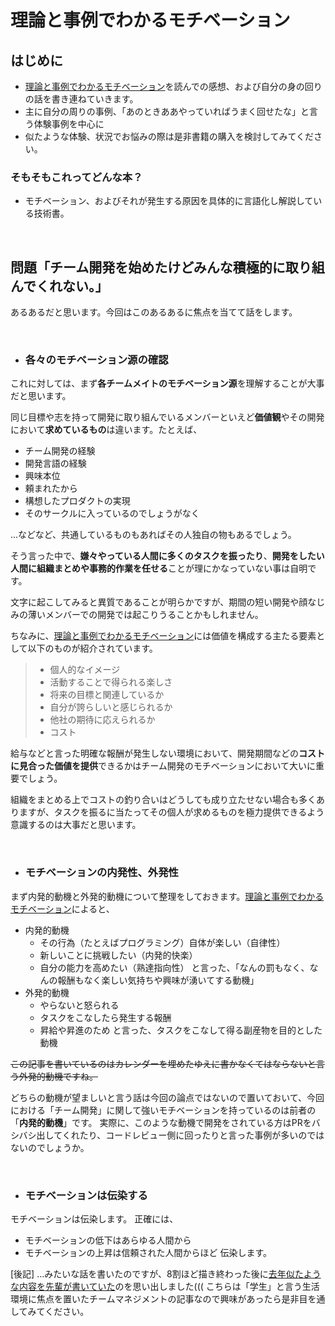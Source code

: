 # 理論と事例でわかるモチベーション

## はじめに

- [理論と事例でわかるモチベーション](https://booth.pm/ja/items/1572897)を読んでの感想、および自分の身の回りの話を書き連ねていきます。
- 主に自分の周りの事例、「あのときああやっていればうまく回せたな」と言う体験事例を中心に
- 似たような体験、状況でお悩みの際は是非書籍の購入を検討してみてください。

### そもそもこれってどんな本？

- モチベーション、およびそれが発生する原因を具体的に言語化し解説している技術書。

<br/>

## 問題「チーム開発を始めたけどみんな積極的に取り組んでくれない。」

あるあるだと思います。今回はこのあるあるに焦点を当てて話をします。

<br/>

- ### 各々のモチベーション源の確認

これに対しては、まず**各チームメイトのモチベーション源**を理解することが大事だと思います。

同じ目標や志を持って開発に取り組んでいるメンバーといえど**価値観**やその開発において**求めているもの**は違います。たとえば、

- チーム開発の経験
- 開発言語の経験
- 興味本位
- 頼まれたから
- 構想したプロダクトの実現
- そのサークルに入っているのでしょうがなく

...などなど、共通しているものもあればその人独自の物もあるでしょう。

そう言った中で、**嫌々やっている人間に多くのタスクを振ったり**、**開発をしたい人間に組織まとめや事務的作業を任せる**ことが理にかなっていない事は自明です。

文字に起こしてみると異質であることが明らかですが、期間の短い開発や顔なじみの薄いメンバーでの開発では起こりうることかもしれません。

ちなみに、[理論と事例でわかるモチベーション](https://booth.pm/ja/items/1572897)には価値を構成する主たる要素として以下のものが紹介されています。

> - 個人的なイメージ
> - 活動することで得られる楽しさ
> - 将来の目標と関連しているか
> - 自分が誇らしいと感じられるか
> - 他社の期待に応えられるか
> - コスト

給与などと言った明確な報酬が発生しない環境において、開発期間などの**コストに見合った価値を提供**できるかはチーム開発のモチベーションにおいて大いに重要でしょう。

組織をまとめる上でコストの釣り合いはどうしても成り立たせない場合も多くありますが、タスクを振るに当たってその個人が求めるものを極力提供できるよう意識するのは大事だと思います。

<br/>

- ### モチベーションの内発性、外発性

まず内発的動機と外発的動機について整理をしておきます。[理論と事例でわかるモチベーション](https://booth.pm/ja/items/1572897)によると、
- 内発的動機
    - その行為（たとえばプログラミング）自体が楽しい（自律性）
    - 新しいことに挑戦したい（内発的快楽）
    - 自分の能力を高めたい（熟達指向性）
と言った、「なんの罰もなく、なんの報酬もなく楽しい気持ちや興味が湧いてする動機」
- 外発的動機
    - やらないと怒られる
    - タスクをこなしたら発生する報酬
    - 昇給や昇進のため
と言った、タスクをこなして得る副産物を目的とした動機

~~この記事を書いているのはカレンダーを埋めたゆえに書かなくてはならないと言う外発的動機ですね。~~

どちらの動機が望ましいと言う話は今回の論点ではないので置いておいて、今回における「チーム開発」に関して強いモチベーションを持っているのは前者の「**内発的動機**」です。
実際に、このような動機で開発をされている方はPRをバシバシ出してくれたり、コードレビュー側に回ったりと言った事例が多いのではないのでしょうか。



<br/>

- ### モチベーションは伝染する

モチベーションは伝染します。
正確には、
- モチベーションの低下はあらゆる人間から
- モチベーションの上昇は信頼された人間からほど
伝染します。






[後記]
...みたいな話を書いたのですが、8割ほど描き終わった後に[去年似たような内容を先輩が書いていた](https://note.com/ozin/n/n26a3490620fe)のを思い出しました(((
こちらは「学生」と言う生活環境に焦点を置いたチームマネジメントの記事なので興味があったら是非目を通してみてください。
